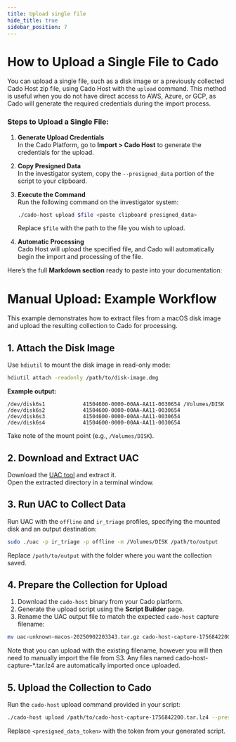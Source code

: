 ```yaml
---
title: Upload single file
hide_title: true
sidebar_position: 7
---
```


# How to Upload a Single File to Cado

You can upload a single file, such as a disk image or a previously collected Cado Host zip file, using Cado Host with the `upload` command. This method is useful when you do not have direct access to AWS, Azure, or GCP, as Cado will generate the required credentials during the import process.

### Steps to Upload a Single File:

1. **Generate Upload Credentials**  
   In the Cado Platform, go to **Import > Cado Host** to generate the credentials for the upload.

2. **Copy Presigned Data**  
   In the investigator system, copy the `--presigned_data` portion of the script to your clipboard.

3. **Execute the Command**  
   Run the following command on the investigator system:
   ```bash
   ./cado-host upload $file <paste clipboard presigned_data>
   ```
   Replace `$file` with the path to the file you wish to upload.

4. **Automatic Processing**  
   Cado Host will upload the specified file, and Cado will automatically begin the import and processing of the file.


Here’s the full **Markdown section** ready to paste into your documentation:


# **Manual Upload: Example Workflow**

This example demonstrates how to extract files from a macOS disk image and upload the resulting collection to Cado for processing.

## **1. Attach the Disk Image**

Use `hdiutil` to mount the disk image in read-only mode:

```bash
hdiutil attach -readonly /path/to/disk-image.dmg
```

**Example output:**
```
/dev/disk6s1        	41504600-0000-00AA-AA11-0030654	/Volumes/DISK
/dev/disk6s2        	41504600-0000-00AA-AA11-0030654	
/dev/disk6s3        	41504600-0000-00AA-AA11-0030654	
/dev/disk6s4        	41504600-0000-00AA-AA11-0030654	
```

Take note of the mount point (e.g., `/Volumes/DISK`).

## **2. Download and Extract UAC**

Download the [UAC tool](https://github.com/tclahr/uac) and extract it.  
Open the extracted directory in a terminal window.

## **3. Run UAC to Collect Data**

Run UAC with the `offline` and `ir_triage` profiles, specifying the mounted disk and an output destination:

```bash
sudo ./uac -p ir_triage -p offline -m /Volumes/DISK /path/to/output
```

Replace `/path/to/output` with the folder where you want the collection saved.

## **4. Prepare the Collection for Upload**

1. Download the `cado-host` binary from your Cado platform.
2. Generate the upload script using the **Script Builder** page.
3. Rename the UAC output file to match the expected `cado-host` capture filename:

```bash
mv uac-unknown-macos-20250902203343.tar.gz cado-host-capture-1756842200.tar.lz4
```

Note that you can upload with the existing filename, however you will then need to manually import the file from S3.
Any files named cado-host-capture-*.tar.lz4 are automatically imported once uploaded.

## **5. Upload the Collection to Cado**

Run the `cado-host` upload command provided in your script:

```bash
./cado-host upload /path/to/cado-host-capture-1756842200.tar.lz4 --presigned_data <presigned_data_token>
```

Replace `<presigned_data_token>` with the token from your generated script.
